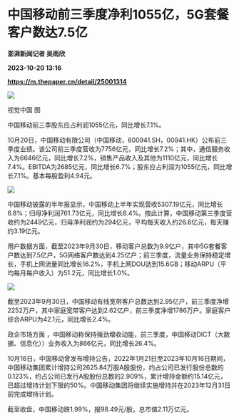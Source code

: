 # 中国移动前三季度净利1055亿，5G套餐客户数达7.5亿
**澎湃新闻记者 吴雨欣**

**2023-10-20 13:16**

**https://m.thepaper.cn/detail/25001314**

![](https://imagecloud.thepaper.cn/thepaper/image/274/946/1.jpg)

视觉中国 图

中国移动前三季股东应占利润1055亿元，同比增长7.1%。

10月20日，中国移动有限公司（中国移动，600941.SH，00941.HK）公布前三季度业绩。该公司前三季度营收为7756亿元，同比增长7.2%；其中，通信服务收入为6646亿元，同比增长7.2%，销售产品收入及其他为1110亿元，同比增长7.4%。EBITDA为2685亿元，同比增长6.7%；股东应占利润为1055亿元，同比增长7.1%。基本每股盈利4.94元。

![](https://imagecloud.thepaper.cn/thepaper/image/274/944/663.png)

中国移动披露的半年报显示，中国移动上半年实现营收5307.19亿元，同比增长6.8%；归母净利润761.73亿元，同比增长8.4%。按此计算，中国移动第三季度营收约为2449亿元，归母净利润约为294亿元，平均每天收入约26.6亿元，每天赚约3.19亿元。

用户数据方面，截至2023年9月30日，移动客户总数为9.9亿户，其中5G套餐客户数达到7.5亿户，5G网络客户数达到4.25亿户；前三季度，流量业务保持稳定增长，手机上网流量同比增长16.2%，手机上网DOU达到15.6GB；移动ARPU（平均每月每户收入）为51.2元，同比增长1.0%。

![](https://imagecloud.thepaper.cn/thepaper/image/274/944/665.png)

截至2023年9月30日，中国移动有线宽带客户总数达到2.95亿户，前三季度净增2252万户，其中家庭宽带客户达到2.62亿户，前三季度净增1786万户。家庭客户综合ARPU为42.1元，同比增长2.4%。

政企市场方面 ，中国移动称保持强劲增收动能，前三季度，中国移动DICT（大数据、信息化））业务收入为866亿元，同比增长26.4%。

10月16日，中国移动曾发布增持公告，2022年1月21日至2023年10月16日期间，中国移动集团累计增持公司2625.84万股A股股份，约占公司已发行股份总数的0.123%，约占公司已发行A股股份总数的2.909%，累计增持金额约15.14亿元，已超过增持计划下限的50%。中国移动集团将继续实施增持并在2023年12月31日前完成增持计划。

截至收盘，中国移动跌1.99%，报98.49元/股，总市值2.11万亿元。